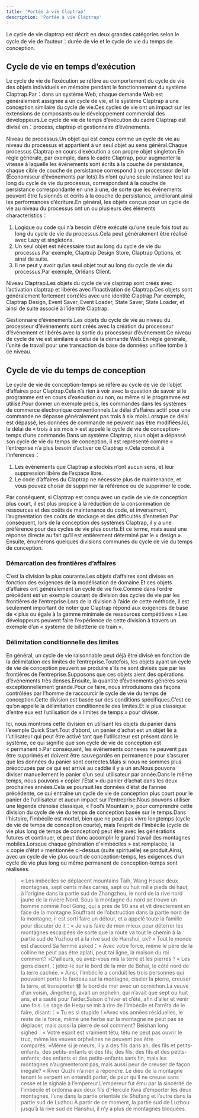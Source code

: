 ```yaml
---
title: 'Portée à vie Claptrap'
description: 'Portée à vie Claptrap'
---
```



Le cycle de vie claptrap est décrit en deux grandes catégories selon le cycle de vie de l’auteur：durée de vie et le cycle de vie du temps de conception.

## Cycle de vie en temps d’exécution

Le cycle de vie de l’exécution se réfère au comportement du cycle de vie des objets individuels en mémoire pendant le fonctionnement du système Claptrap.Par：dans un système Web, chaque demande Web est généralement assignée à un cycle de vie, et le système Claptrap a une conception similaire du cycle de vie.Ces cycles de vie ont un impact sur les extensions de composants ou le développement commercial des développeurs.Le cycle de vie de temps d’exécution du cadre Claptrap est divisé en：process, claptrap et gestionnaire d’événements.

Niveau de processus.Un objet qui est conçu comme un cycle de vie au niveau du processus et appartient à un seul objet au sens général.Chaque processus Claptrap en cours d’exécution a son propre objet singleton.En règle générale, par exemple, dans le cadre Claptrap, pour augmenter la vitesse à laquelle les événements sont écrits à la couche de persistance, chaque cible de couche de persistance correspond à un processeur de lot (Économiseur d’événements par lots).Ils n’ont qu’une seule instance tout au long du cycle de vie du processus, correspondant à la couche de persistance correspondante en une à une, de sorte que les événements peuvent être fusionnés et écrits à la couche de persistance, améliorant ainsi les performances d’écriture.En général, les objets conçus pour un cycle de vie au niveau du processus ont un ou plusieurs des éléments characteristics：

1. Logique ou code qui n’a besoin d’être exécuté qu’une seule fois tout au long du cycle de vie du processus.Cela peut généralement être réalisé avec Lazy et singletons.
2. Un seul objet est nécessaire tout au long du cycle de vie du processus.Par exemple, Claptrap Design Store, Claptrap Options, et ainsi de suite.
3. Il ne peut y avoir qu’un seul objet tout au long du cycle de vie du processus.Par exemple, Orléans Client.

Niveau Claptrap.Les objets du cycle de vie claptrap sont créés avec l’activation claptrap et libérés avec l’inactivation de Claptrap.Ces objets sont généralement fortement corrélés avec une identité Claptrap.Par exemple, Claptrap Design, Event Saver, Event Loader, State Saver, State Loader, et ainsi de suite associé à l’identité Claptrap.

Gestionnaire d’événements.Les objets du cycle de vie au niveau du processeur d’événements sont créés avec la création du processeur d’événement et libérés avec la sortie du processeur d’événement.Ce niveau de cycle de vie est similaire à celui de la demande Web.En règle générale, l’unité de travail pour une transaction de base de données unifiée tombe à ce niveau.

## Cycle de vie du temps de conception

Le cycle de vie de conception-temps se réfère au cycle de vie de l’objet d’affaires pour Claptrap.Cela n’a rien à voir avec la question de savoir si le programme est en cours d’exécution ou non, ou même si le programme est utilisé.Pour donner un exemple précis, les commandes dans les systèmes de commerce électronique conventionnels.Le délai d’affaires actif pour une commande ne dépasse généralement pas trois à six mois.Lorsque ce délai est dépassé, les données de commande ne peuvent pas être modifiées.Ici, le délai de « trois à six mois » est appelé le cycle de vie de conception-temps d’une commande.Dans un système Claptrap, si un objet a dépassé son cycle de vie du temps de conception, il est représenté comme « l’entreprise n’a plus besoin d’activer ce Claptrap ».Cela conduit à l’inferences：

1. Les événements que Claptrap a stockés n’ont aucun sens, et leur suppression libère de l’espace libre.
2. Le code d’affaires du Claptrap ne nécessite plus de maintenance, et vous pouvez choisir de supprimer la référence ou de supprimer le code.

Par conséquent, si Claptrap est conçu avec un cycle de vie de conception plus court, il est plus propice à la réduction de la consommation de ressources et des coûts de maintenance du code, et inversement, l’augmentation des coûts de stockage et des difficultés d’entretien.Par conséquent, lors de la conception des systèmes Claptrap, il y a une préférence pour des cycles de vie plus courts.Et ce terme, mais aussi une réponse directe au fait qu’il est entièrement déterminé par le « design ». Ensuite, énumérons quelques divisions communes du cycle de vie du temps de conception.

### Démarcation des frontières d’affaires

C’est la division la plus courante.Les objets d’affaires sont divisés en fonction des exigences de la modélisation de domaine.Et ces objets d’affaires ont généralement un cycle de vie fixe.Comme dans l’ordre précédent est un exemple courant de division des cycles de vie par les frontières de l’entreprise.Lors de la division à l’aide de cette méthode, il est seulement important de noter que Claptrap répond aux exigences de base de « plus ou égale à la gamme minimale de ressources compétitives ».Les développeurs peuvent faire l’expérience de cette division à travers un exemple d’un « système de billetterie de train ».

### Délimitation conditionnelle des limites

En général, un cycle de vie raisonnable peut déjà être divisé en fonction de la délimitation des limites de l’entreprise.Toutefois, les objets ayant un cycle de vie de conception peuvent se produire s’ils ne sont divisés que par les frontières de l’entreprise.Supposons que ces objets aient des opérations d’événements très denses.Ensuite, la quantité d’événements générés sera exceptionnellement grande.Pour ce faire, nous introduisons des façons contrôlées par l’homme de raccourcir le cycle de vie du temps de conception.Cette division est basée sur des conditions spécifiques.C’est ce qu’on appelle la délimitation conditionnelle des limites.Et le plus classique d’entre eux est l’utilisation de « limites de temps » pour diviser.

Ici, nous montrons cette division en utilisant les objets du panier dans l’exemple Quick Start.Tout d’abord, un panier d’achat est un objet lié à l’utilisateur qui peut être activé tant que l’utilisateur est présent dans le système, ce qui signifie que son cycle de vie de conception est « permanent ».Par conséquent, les événements connexes ne peuvent pas être supprimés et doivent être sauvegardés en permanence pour s’assurer que les données du panier sont correctes.Mais si nous ne sommes plus préoccupés par ce qui est arrivé au caddie il y a un an.Nous pouvons diviser manuellement le panier d’un seul utilisateur par année.Dans le même temps, nous pouvons « copier l’État » du panier d’achat dans les deux prochaines années.Cela se poursuit les données d’état de l’année précédente, ce qui entraîne un cycle de vie de conception plus court pour le panier de l’utilisateur et aucun impact sur l’entreprise.Nous pouvons utiliser une légende chinoise classique, « Fool’s Mountain », pour comprendre cette division du cycle de vie du temps de conception basée sur le temps.Dans l’histoire, l’imbécile est mortel, bien que ne peut pas vivre longtemps (cycle de vie de temps de conception courte), mais l’esprit de l’imbécile (cycle de vie plus long de temps de conception) peut être avec les générations futures et continuer, et peut donc accomplir le grand travail des montagnes mobiles.Lorsque chaque génération d'«imbéciles » est remplacée, la « copie d’état » mentionnée ci-dessus (suite spirituelle) se produit.Ainsi, avec un cycle de vie plus court de conception-temps, les exigences d’un cycle de vie plus long ou même permanent de conception-temps sont réalisées.

> « Les imbéciles se déplacent mountains Taih, Wang House deux montagnes, sept cents miles carrés, sept ou huit mille pieds de haut, à l’origine dans la partie sud de Zhangzhou, le nord de la rive nord jaune de la rivière Nord. Sous la montagne du nord se trouve un homme nommé Fool Gong, qui a près de 90 ans et vit directement en face de la montagne.Souffrant de l’obstruction dans la partie nord de la montagne, il est sorti faire un détour, et a appelé toute la famille pour discuter de it：« Je vais faire de mon mieux pour déterrer les montagnes escarpées de sorte que la route va tout le chemin à la partie sud de Yuzhou et à la rive sud de Hanshui, ok? » Tout le monde est d’accord.Sa femme asked：« Avec votre force, même le père de la colline ne peut pas être aplati, peut tai ligne, la maison du roi comment? »D’ailleurs, où avez-vous mis la terre et les pierres ? « Les gens disent,：jetez-le sur le bord de la mer de Bohai, le côté nord de la terre cachée. » Ainsi, l’imbécile a conduit les trois personnes qui pouvaient porter le fardeau sur la montagne, ciseler la pierre, creuser la terre, et transporter 畚 le bord de mer avec un cornichon.La veuve d’un voisin, Jingcheng, avait un orphelin, qui n’avait que sept ou huit ans, et a sauté pour l’aider.Saison d’hiver et d’été, afin d’aller et venir une fois. Le sage de Hequ se mit à rire de l’imbécile et l’arrêta de le faire, disant:：« Tu es si stupide ! »Avec vos années résiduelles, le reste de la force, même une herbe sur la montagne ne peut pas se déplacer, mais aussi la pierre de sol comment? Beishan long sighed：« Votre esprit est vraiment têtu, têtu ne peut pas ouvrir le truc, même les veuves orphelines ne peuvent pas être comparés. »Même si je meurs, il y a des fils dans ah; des fils et petits-enfants, des petits-enfants et des fils; des fils, des fils et des petits-enfants; des enfants et des petits-enfants sans fin, mais les montagnes n’augmenteront pas, mais aussi peur de creuser de façon inégale? « River Quzhi n’a rien à répondre. Le dieu de la montagne tenant le serpent en entendit parler, de peur qu’il ne creuse sans cesse et le signale à l’empereur.L’empereur fut ému par la sincérité de l’imbécile et ordonna aux deux fils d’Hercule Kwa d’emporter les deux montagnes, l’une dans la partie orientale de Shufang et l’autre dans la partie sud de Luzhou.À partir de ce moment, la partie sud de Luzhou jusqu’à la rive sud de Hanshui, il n’y a plus de montagnes bloquées.
